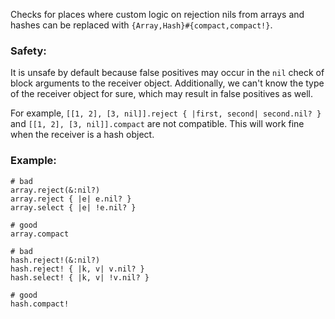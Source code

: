 Checks for places where custom logic on rejection nils from arrays
and hashes can be replaced with `{Array,Hash}#{compact,compact!}`.

### Safety:

It is unsafe by default because false positives may occur in the
`nil` check of block arguments to the receiver object. Additionally,
 we can't know the type of the receiver object for sure, which may
 result in false positives as well.

For example, `[[1, 2], [3, nil]].reject { |first, second| second.nil? }`
and `[[1, 2], [3, nil]].compact` are not compatible. This will work fine
when the receiver is a hash object.

### Example:
    # bad
    array.reject(&:nil?)
    array.reject { |e| e.nil? }
    array.select { |e| !e.nil? }

    # good
    array.compact

    # bad
    hash.reject!(&:nil?)
    hash.reject! { |k, v| v.nil? }
    hash.select! { |k, v| !v.nil? }

    # good
    hash.compact!
